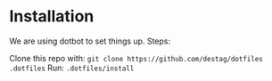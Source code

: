 # Installation

We are using dotbot to set things up. Steps:

Clone this repo with: `git clone https://github.com/destag/dotfiles .dotfiles`
Run: `.dotfiles/install`
